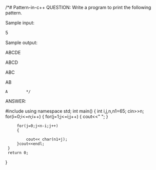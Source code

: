 /*# Pattern-in-c++
QUESTION:
Write a program to print the following pattern.

Sample input:

5

Sample output:

ABCDE

 ABCD

  ABC

   AB

    A        */
    
ANSWER:

#include<iostream>
using namespace std;
int main()
{
     int i,j,n,n1=65;
     cin>>n;
     for(i=0;i<=n;i++)
     { 
         for(j=1;j<=i;j++)
         {
             cout<<" ";
         }
        
         for(j=0;j<n-i;j++)
         {
             
             cout<< char(n1+j);
         }cout<<endl;
     }
     return 0;
}
